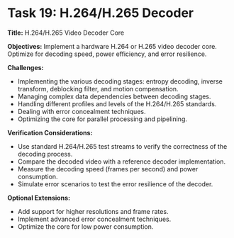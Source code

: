 # Task 19: H.264/H.265 Decoder

**Title:** H.264/H.265 Video Decoder Core

**Objectives:**
Implement a hardware H.264 or H.265 video decoder core. Optimize for decoding speed, power efficiency, and error resilience.

**Challenges:**
*   Implementing the various decoding stages: entropy decoding, inverse transform, deblocking filter, and motion compensation.
*   Managing complex data dependencies between decoding stages.
*   Handling different profiles and levels of the H.264/H.265 standards.
*   Dealing with error concealment techniques.
*   Optimizing the core for parallel processing and pipelining.

**Verification Considerations:**
*   Use standard H.264/H.265 test streams to verify the correctness of the decoding process.
*   Compare the decoded video with a reference decoder implementation.
*   Measure the decoding speed (frames per second) and power consumption.
*   Simulate error scenarios to test the error resilience of the decoder.

**Optional Extensions:**
*   Add support for higher resolutions and frame rates.
*   Implement advanced error concealment techniques.
*   Optimize the core for low power consumption.